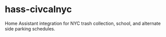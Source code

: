 # hass-civcalnyc
Home Assistant integration for NYC trash collection, school, and alternate side parking schedules.

